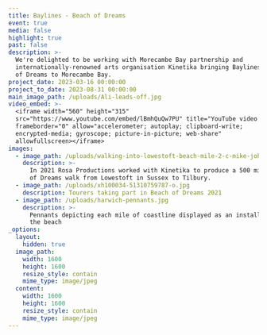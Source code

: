 ```yaml
---
title: Baylines - Beach of Dreams
event: true
media: false
highlight: true
past: false
description: >-
  We're delighted to be working with Morecambe Bay partnership and 
  internationally-renowned arts organisation Kinetika bringing Baylines - Beach
  of Dreams to Morecambe Bay.
project_date: 2023-03-16 00:00:00
project_to_date: 2023-08-31 00:00:00
main_image_path: /uploads/Ali-leads-off.jpg
video_embed: >-
  <iframe width="560" height="315"
  src="https://www.youtube.com/embed/lBmhQuQw7PU" title="YouTube video player"
  frameborder="0" allow="accelerometer; autoplay; clipboard-write;
  encrypted-media; gyroscope; picture-in-picture; web-share"
  allowfullscreen></iframe>
images:
  - image_path: /uploads/walking-into-lowestoft-beach-mile-2-c-mike-johnson.jpg
    description: >-
      In 2021 Rosa Productions worked with Kinetika to produce a 500 mile Beach
      of Dreams walk from Lowestoft in Sussex to Tilbury.
  - image_path: /uploads/xh100034-51310759787-o.jpg
    description: Tourers taking part in Beach of Dreams 2021
  - image_path: /uploads/harwich-pennants.jpg
    description: >-
      Pennants depicting each mile of coastline displayed as an installation on
      the beach
_options:
  layout:
    hidden: true
  image_path:
    width: 1600
    height: 1600
    resize_style: contain
    mime_type: image/jpeg
  content:
    width: 1600
    height: 1600
    resize_style: contain
    mime_type: image/jpeg
---
```

